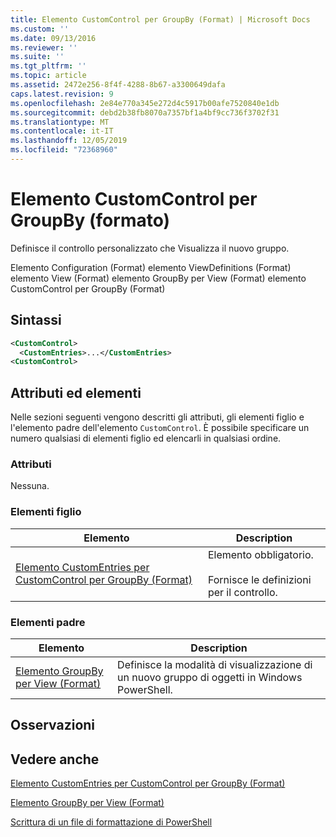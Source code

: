 ```yaml
---
title: Elemento CustomControl per GroupBy (Format) | Microsoft Docs
ms.custom: ''
ms.date: 09/13/2016
ms.reviewer: ''
ms.suite: ''
ms.tgt_pltfrm: ''
ms.topic: article
ms.assetid: 2472e256-8f4f-4288-8b67-a3300649dafa
caps.latest.revision: 9
ms.openlocfilehash: 2e84e770a345e272d4c5917b00afe7520840e1db
ms.sourcegitcommit: debd2b38fb8070a7357bf1a4bf9cc736f3702f31
ms.translationtype: MT
ms.contentlocale: it-IT
ms.lasthandoff: 12/05/2019
ms.locfileid: "72368960"
---
```

# <a name="customcontrol-element-for-groupby-format"></a>Elemento CustomControl per GroupBy (formato)

Definisce il controllo personalizzato che Visualizza il nuovo gruppo.

Elemento Configuration (Format) elemento ViewDefinitions (Format) elemento View (Format) elemento GroupBy per View (Format) elemento CustomControl per GroupBy (Format)

## <a name="syntax"></a>Sintassi

```xml
<CustomControl>
  <CustomEntries>...</CustomEntries>
<CustomControl>
```

## <a name="attributes-and-elements"></a>Attributi ed elementi

Nelle sezioni seguenti vengono descritti gli attributi, gli elementi figlio e l'elemento padre dell'elemento `CustomControl`. È possibile specificare un numero qualsiasi di elementi figlio ed elencarli in qualsiasi ordine.

### <a name="attributes"></a>Attributi

Nessuna.

### <a name="child-elements"></a>Elementi figlio

|Elemento|Description|
|-------------|-----------------|
|[Elemento CustomEntries per CustomControl per GroupBy (Format)](./customentries-element-for-customcontrol-for-groupby-format.md)|Elemento obbligatorio.<br /><br /> Fornisce le definizioni per il controllo.|

### <a name="parent-elements"></a>Elementi padre

|Elemento|Description|
|-------------|-----------------|
|[Elemento GroupBy per View (Format)](./groupby-element-for-view-format.md)|Definisce la modalità di visualizzazione di un nuovo gruppo di oggetti in Windows PowerShell.|

## <a name="remarks"></a>Osservazioni

## <a name="see-also"></a>Vedere anche

[Elemento CustomEntries per CustomControl per GroupBy (Format)](./customentries-element-for-customcontrol-for-groupby-format.md)

[Elemento GroupBy per View (Format)](./groupby-element-for-view-format.md)

[Scrittura di un file di formattazione di PowerShell](./writing-a-powershell-formatting-file.md)
